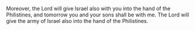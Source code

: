 Moreover, the Lord will give Israel also with you into the hand of the Philistines, and tomorrow you and your sons shall be with me. The Lord will give the army of Israel also into the hand of the Philistines.
